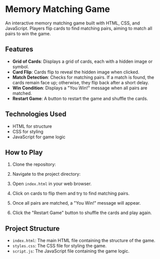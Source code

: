 
# Memory Matching Game

An interactive memory matching game built with HTML, CSS, and JavaScript. Players flip cards to find matching pairs, aiming to match all pairs to win the game.

## Features

- **Grid of Cards**: Displays a grid of cards, each with a hidden image or symbol.
- **Card Flip**: Cards flip to reveal the hidden image when clicked.
- **Match Detection**: Checks for matching pairs. If a match is found, the cards remain face up; otherwise, they flip back after a short delay.
- **Win Condition**: Displays a "You Win!" message when all pairs are matched.
- **Restart Game**: A button to restart the game and shuffle the cards.

## Technologies Used

- HTML for structure
- CSS for styling
- JavaScript for game logic

## How to Play

1. Clone the repository:
    
2. Navigate to the project directory:
   
3. Open `index.html` in your web browser.

4. Click on cards to flip them and try to find matching pairs.

5. Once all pairs are matched, a "You Win!" message will appear.

6. Click the "Restart Game" button to shuffle the cards and play again.

## Project Structure

- `index.html`: The main HTML file containing the structure of the game.
- `styles.css`: The CSS file for styling the game.
- `script.js`: The JavaScript file containing the game logic.

